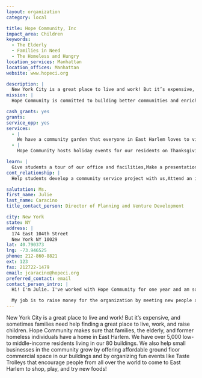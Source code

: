 ```yaml
---
layout: organization
category: local

title: Hope Community, Inc
impact_area: Children
keywords: 
  - The Elderly
  - Families in Need
  - The Homeless and Hungry
location_services: Manhattan
location_offices: Manhattan
website: www.hopeci.org

description: |
  New York City is a great place to live and work! But it’s expensive, and sometimes families need help finding a great place to live, work, and raise children. Hope Community makes sure that families, the elderly, and former homeless individuals have a home in East Harlem. We have over 5,000 low-to middle-income residents living in our 80 buildings. We also help small businesses in the community grow by offering affordable ground floor commercial space in our buildings and by organizing fun events like Taste Trolleys that encourage people from all over the world to come to East Harlem to shop, play, and try new foods!
mission: |
  Hope Community is committed to building better communities and enriching the lives of the people who live and work within them. 

cash_grants: yes
grants: 
service_opp: yes
services: 
  - |
    We have a community garden that everyone in East Harlem loves to visit! We would love to have volunteers to help us plant flowers and take care of the garden in the spring and summer. This could be for a couple hours on a Saturday or after school.
  - |
    Hope Community hosts holiday events for our residents on Thanksgiving, Christmas and Mother's Day. Because many of our families don't have a lot of money, we help to collect toys, winter coats, or food to give to the people we serve. We could use your help in collecting items for our residents!

learn: |
  Give students a tour of our office and facilities,Make a presentation about our organization,Speak over the phone about our work
cont_relationship: |
  Help students develop a community service project with us,Attend an in-school Check Award Assembly if we receive a grant,Help students tell local newspapers and media about their grant and/or project with us,Collect pennies during the Penny Harvest next fall

salutation: Ms.
first_name: Julie
last_name: Caracino
title_contact_person: Director of Planning and Venture Development

city: New York
state: NY
address: |
  174 East 104th Street  
  New York NY 10029
lat: 40.790373
lng: -73.946525
phone: 212-860-8821
ext: 123
fax: 212722-1479
email: jcaracino@hopeci.org
preferred_contact: email
contact_person_intro: |
  Hi! I'm Julie. I've worked with Hope Community for one year and am so pleased to have received a gift from students at Hamilton Heights last year. 

  My job is to raise money for the organization by meeting new people and developing relationships with them so that they understand what Hope Community does and how they can help us continue our work in East Harlem. I look forward to meeting you and hope we will work together in the future!
---
```

New York City is a great place to live and work! But it’s expensive, and sometimes families need help finding a great place to live, work, and raise children. Hope Community makes sure that families, the elderly, and former homeless individuals have a home in East Harlem. We have over 5,000 low-to middle-income residents living in our 80 buildings. We also help small businesses in the community grow by offering affordable ground floor commercial space in our buildings and by organizing fun events like Taste Trolleys that encourage people from all over the world to come to East Harlem to shop, play, and try new foods!
